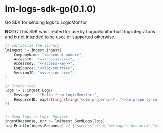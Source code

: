 # lm-logs-sdk-go(0.1.0)
Go SDK for sending logs to LogicMonitor

**NOTE:** This SDK was created for use by LogicMonitor-built log integrations and is not intended to be used or supported otherwise.

```go
// Initialize the library
lmIngest := ingest.Ingest{
	CompanyName: "<<account-name>>",
	AccessID:  "<<accesss-id>>",
	AccessKey: "<<access-key>>",
	LogSource: "<<log-source>>",
	VersionID: "<<version-id>>",
}

// Create logs
logs := []ingest.Log{{
    Message:    "Hello from LogicMonitor!",
    ResourceID: map[string]string{"<<lm-property>>": "<<lm-property-value>>"},
}}


// Send logs to Logic Monitor
ingestResponse, err := lmIngest.SendLogs(logs)
log.Println(ingestResponse) // {"success":true,"message":"Accepted","errors":null,"RequestId":"c952611b-edbf-b670-f94a-9023b38bfdba"}
```
